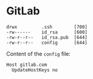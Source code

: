 # GitLab

```text
drwx         .ssh        [700]
-rw------    id_rsa      [600]
-rw-r--r--   id_rsa.pub  [644]
-rw-r--r--   config      [644]
```

Content of the `config` file:

```
Host gitlab.com
  UpdateHostKeys no
```
